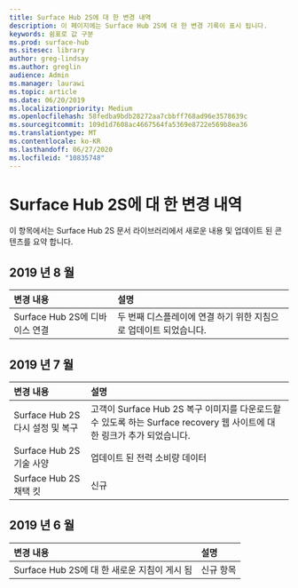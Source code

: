 ```yaml
---
title: Surface Hub 2S에 대 한 변경 내역
description: 이 페이지에는 Surface Hub 2S에 대 한 변경 기록이 표시 됩니다.
keywords: 쉼표로 값 구분
ms.prod: surface-hub
ms.sitesec: library
author: greg-lindsay
ms.author: greglin
audience: Admin
ms.manager: laurawi
ms.topic: article
ms.date: 06/20/2019
ms.localizationpriority: Medium
ms.openlocfilehash: 58fedba9bdb28272aa7cbbff768ad96e3578639c
ms.sourcegitcommit: 109d1d7608ac4667564fa5369e8722e569b8ea36
ms.translationtype: MT
ms.contentlocale: ko-KR
ms.lasthandoff: 06/27/2020
ms.locfileid: "10835748"
---
```

# Surface Hub 2S에 대 한 변경 내역

이 항목에서는 Surface Hub 2S 문서 라이브러리에서 새로운 내용 및 업데이트 된 콘텐츠를 요약 합니다.

## 2019 년 8 월

변경 내용 | 설명
|:--- |:--- 
|Surface Hub 2S에 디바이스 연결| 두 번째 디스플레이에 연결 하기 위한 지침으로 업데이트 되었습니다.

## 2019 년 7 월

변경 내용 | 설명
|:--- |:--- |
| Surface Hub 2S 다시 설정 및 복구 | 고객이 Surface Hub 2S 복구 이미지를 다운로드할 수 있도록 하는 Surface recovery 웹 사이트에 대 한 링크가 추가 되었습니다. |
| Surface Hub 2S 기술 사양 | 업데이트 된 전력 소비량 데이터 |
| Surface Hub 2S 채택 킷 | 신규 |

## 2019 년 6 월

변경 내용 | 설명
|:--- |:--- |
| Surface Hub 2S에 대 한 새로운 지침이 게시 됨 | 신규 항목 |
